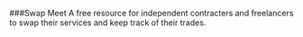 ###Swap Meet
A free resource for independent contracters and freelancers to swap their services and keep track of their trades.
